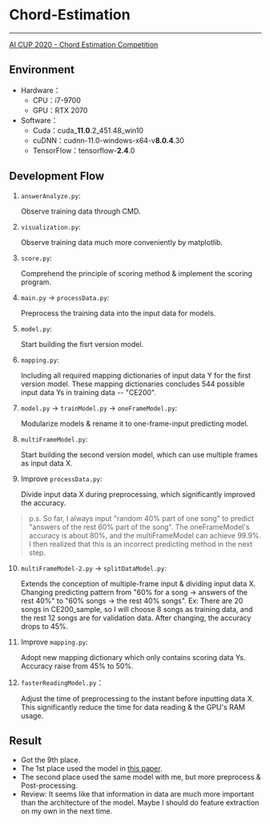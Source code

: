 # Chord-Estimation
---
[AI CUP 2020 - Chord Estimation Competition](https://aidea-web.tw/topic/43d9cc47-b70e-4751-80d3-a2d7333eb77b)

## Environment
- Hardware：
  - CPU：i7-9700
  - GPU：RTX 2070
- Software：
  - Cuda：cuda_**11.0**.2_451.48_win10
  - cuDNN：cudnn-11.0-windows-x64-v**8.0.4**.30
  - TensorFlow：tensorflow-**2.4**.0

## Development Flow
1. `answerAnalyze.py`:

   Observe training data through CMD.
   
2. `visualization.py`:

   Observe training data much more conveniently by matplotlib.
   
3. `score.py`:
   
   Comprehend the principle of scoring method & implement the scoring program.
   
4. `main.py` → `processData.py`: 
   
   Preprocess the training data into the input data for models.
   
5. `model.py`: 
   
   Start building the fisrt version model.
   
6. `mapping.py`: 
   
   Including all required mapping dictionaries of input data Y for the first version model.
   These mapping dictionaries concludes 544 possible input data Ys in training data -- "CE200".
   
7. `model.py` → `trainModel.py` → `oneFrameModel.py`: 
   
   Modularize models & rename it to one-frame-input predicting model.
   
8. `multiFrameModel.py`: 
   
   Start building the second version model, which can use multiple frames as input data X.
   
9. Improve `processData.py`:
   
   Divide input data X during preprocessing, which significantly improved the accuracy.

> p.s.
> So far, I always input "random 40% part of one song" to predict "answers of the rest 60% part of the song".
> The oneFrameModel's accuracy is about 80%, and the multiFrameModel can achieve 99.9%.
> I then realized that this is an incorrect predicting method in the next step.

10. `multiFrameModel-2.py` → `splitDataModel.py`:

    Extends the conception of multiple-frame input & dividing input data X.
    Changing predicting pattern from "60% for a song -> answers of the rest 40%" to "60% songs -> the rest 40% songs".
    Ex: There are 20 songs in CE200_sample, so I will choose 8 songs as training data, and the rest 12 songs are for validation data. 
    After changing, the accuracy drops to 45%.
    
11. Improve `mapping.py`:
    
    Adopt new mapping dictionary which only contains scoring data Ys.
    Accuracy raise from 45% to 50%.
    
12. `fasterReadingModel.py`：
    
    Adjust the time of preprocessing to the instant before inputting data X.
    This significantly reduce the time for data reading & the GPU's RAM usage.
    
## Result
- Got the 9th place.
- The 1st place used the model in [this paper](https://paperswithcode.com/paper/feature-learning-for-chord-recognition-the).
- The second place used the same model with me, but more preprocess & Post-processing.
- Review: It seems like that information in data are much more important than the architecture of the model. Maybe I should do feature extraction on my own in the next time.
